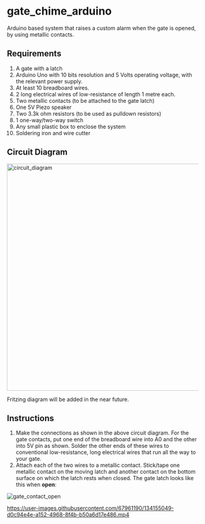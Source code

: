 # gate_chime_arduino
Arduino based system that raises a custom alarm when the gate is opened, by using metallic contacts.

## Requirements  

1. A gate with a latch
2. Arduino Uno with 10 bits resolution and 5 Volts operating voltage, with the relevant power supply.
3. At least 10 breadboard wires. 
4. 2 long electrical wires of low-resistance of length 1 metre each.
5. Two metallic contacts (to be attached to the gate latch)
6. One 5V Piezo speaker
7. Two 3.3k ohm resistors (to be used as pulldown resistors)
8. 1 one-way/two-way switch
9. Any small plastic box to enclose the system
10. Soldering iron and wire cutter


## Circuit Diagram  

<img width="597" alt="circuit_diagram" src="https://user-images.githubusercontent.com/67961190/134155146-3c88c725-7d40-482c-8a99-6ddd421136c1.png">

Fritzing diagram will be added in the near future.  


## Instructions  

1. Make the connections as shown in the above circuit diagram. For the gate contacts, put one end of the breadboard wire into A0 and the other into 5V pin as shown. Solder the other ends of these wires to conventional low-resistance, long electrical wires that run all the way to your gate.
2. Attach each of the two wires to a metallic contact. Stick/tape one metallic contact on the moving latch and another contact on the bottom surface on which the latch rests when closed. The gate latch looks like this when **open**:

![gate_contact_open](https://user-images.githubusercontent.com/67961190/134157341-daf0c5e7-3300-40df-ba08-491c1f506c6c.jpg)




https://user-images.githubusercontent.com/67961190/134155049-d0c94e4e-a152-4968-8f4b-b50a6d17e486.mp4

